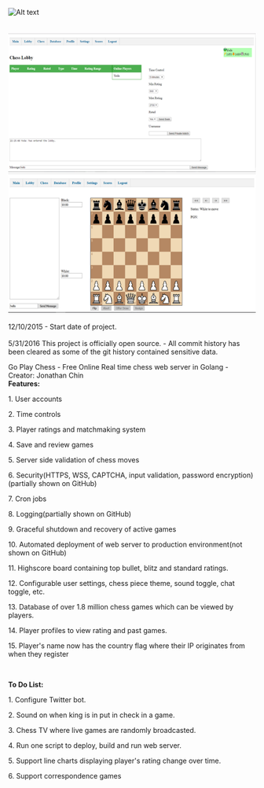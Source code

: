 ![Alt text](https://travis-ci.org/jonpchin/GoChess.svg?branch=master "Travis CI Go Play Chess Image")
<br><br>
<br>
![Alt text](/img/screenshots/lobbyresize.png?raw=true "Chess Lobby")
<br>
![Alt text](/img/screenshots/gameResize.png?raw=true "Chess Room")
<br><br>
12/10/2015 - Start date of project.<br><br>
5/31/2016 This project is officially open source. - All commit history has been cleared as some of the git history contained sensitive data. 
<br>

Go Play Chess - Free Online Real time chess web server in Golang - Creator: Jonathan Chin
<br><b>Features:</b><br>
<p>1. User accounts</p>
<p>2. Time controls</p>
<p>3. Player ratings and matchmaking system </p>
<p>4. Save and review games</p>
<p>5. Server side validation of chess moves</p>
<p>6. Security(HTTPS, WSS, CAPTCHA, input validation, password encryption)(partially shown on GitHub)</p>
<p>7. Cron jobs</p>
<p>8. Logging(partially shown on GitHub)</p>
<p>9. Graceful shutdown and recovery of active games</p>
<p>10. Automated deployment of web server to production environment(not shown on GitHub)</p>
<p>11. Highscore board containing top bullet, blitz and standard ratings.</p>
<p>12. Configurable user settings, chess piece theme, sound toggle, chat toggle, etc.</p>
<p>13. Database of over 1.8 million chess games which can be viewed by players.</p>
<p>14. Player profiles to view rating and past games.</p>
<p>15. Player's name now has the country flag where their IP originates from when they register</p>
<br>
<p><b>To Do List:</b></p>
<p>1. Configure Twitter bot.</p>
<p>2. Sound on when king is in put in check in a game.</p>
<p>3. Chess TV where live games are randomly broadcasted.</p>
<p>4. Run one script to deploy, build and run web server.<p>
<p>5. Support line charts displaying player's rating change over time.</p>
<p>6. Support correspondence games</p>
<br>
